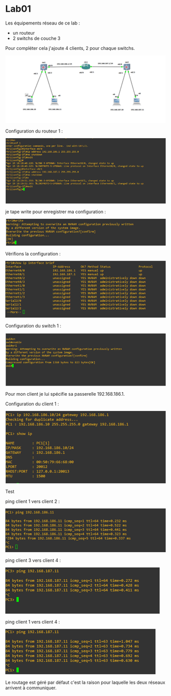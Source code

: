 # Lab01

Les équipements réseau de ce lab :

- un routeur
- 2 switchs de couche 3


Pour compléter cela j'ajoute 4 clients, 2 pour chaque switchs.

![img](img/f1.PNG) 

Configuration du routeur 1 :

![img](img/f4.PNG) 

je tape write pour enregistrer ma configuration :

![img](img/f5.PNG) 

Vérifions la configuration :

![img](img/f6.PNG) 

Configuration du switch 1 :

![img](img/f3.PNG) 

Pour mon client je lui spécifie sa passerelle 192.168.186.1.

Configuration du client 1 :

![img](img/f2.PNG) 

Test

ping client 1 vers client 2 :

![img](img/f7.PNG) 


ping client 3  vers client 4 :

![img](img/f8.PNG) 


ping client 1 vers client 4 :

![img](img/f9.PNG) 

Le routage est géré par défaut c'est la raison pour laquelle les deux réseaux arrivent à communiquer.